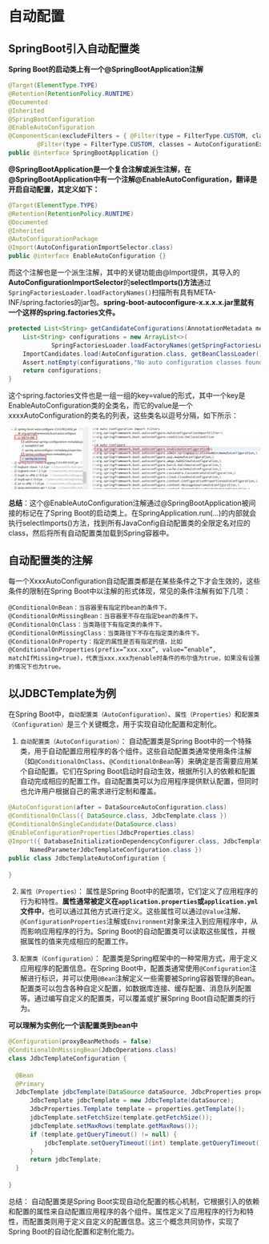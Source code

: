 # 自动配置

## SpringBoot引入自动配置类

**Spring Boot的启动类上有一个@SpringBootApplication注解**

```java
@Target(ElementType.TYPE)
@Retention(RetentionPolicy.RUNTIME)
@Documented
@Inherited
@SpringBootConfiguration
@EnableAutoConfiguration
@ComponentScan(excludeFilters = { @Filter(type = FilterType.CUSTOM, classes = TypeExcludeFilter.class),
		@Filter(type = FilterType.CUSTOM, classes = AutoConfigurationExcludeFilter.class) })
public @interface SpringBootApplication {}
```

**@SpringBootApplication是一个复合注解或派生注解，在@SpringBootApplication中有一个注解@EnableAutoConfiguration，翻译是开启自动配置，其定义如下：**

```java
@Target(ElementType.TYPE)
@Retention(RetentionPolicy.RUNTIME)
@Documented
@Inherited
@AutoConfigurationPackage
@Import(AutoConfigurationImportSelector.class)
public @interface EnableAutoConfiguration {}
```

而这个注解也是一个派生注解，其中的关键功能由@Import提供，其导入的**AutoConfigurationImportSelector**的**selectImports()方法**通过`SpringFactoriesLoader.loadFactoryNames()`扫描所有具有META-INF/spring.factories的jar包。**spring-boot-autoconfigure-x.x.x.x.jar里就有一个这样的spring.factories文件。**

```java
protected List<String> getCandidateConfigurations(AnnotationMetadata metadata, AnnotationAttributes attributes) {
	List<String> configurations = new ArrayList<>(
			SpringFactoriesLoader.loadFactoryNames(getSpringFactoriesLoaderFactoryClass(), getBeanClassLoader()));
	ImportCandidates.load(AutoConfiguration.class, getBeanClassLoader()).forEach(configurations::add);
	Assert.notEmpty(configurations,"No auto configuration classes found in META-INF/spring.factories nor in META-INF/spring/org.springframework.boot.autoconfigure.AutoConfiguration.imports. If you " + "are using a custom packaging, make sure that file is correct.");
	return configurations;
}
```

这个spring.factories文件也是一组一组的key=value的形式，其中一个key是EnableAutoConfiguration类的全类名，而它的value是一个xxxxAutoConfiguration的类名的列表，这些类名以逗号分隔，如下所示：

![image](../../../Image/image-74-1024x251.png)

**总结**：这个@EnableAutoConfiguration注解通过@SpringBootApplication被间接的标记在了Spring Boot的启动类上。在SpringApplication.run(…)的内部就会执行selectImports()方法，找到所有JavaConfig自动配置类的全限定名对应的class，然后将所有自动配置类加载到Spring容器中。

## 自动配置类的注解

每一个XxxxAutoConfiguration自动配置类都是在某些条件之下才会生效的，这些条件的限制在Spring Boot中以注解的形式体现，常见的条件注解有如下几项：

```text
@ConditionalOnBean：当容器里有指定的bean的条件下。
@ConditionalOnMissingBean：当容器里不存在指定bean的条件下。
@ConditionalOnClass：当类路径下有指定类的条件下。
@ConditionalOnMissingClass：当类路径下不存在指定类的条件下。
@ConditionalOnProperty：指定的属性是否有指定的值，比如@ConditionalOnProperties(prefix=”xxx.xxx”, value=”enable”, matchIfMissing=true)，代表当xxx.xxx为enable时条件的布尔值为true，如果没有设置的情况下也为true。
```

## 以JDBCTemplate为例

在Spring Boot中，`自动配置类（AutoConfiguration）`、`属性（Properties）`和`配置类（Configuration）`是三个关键概念，用于实现自动化配置和定制化。

1. `自动配置类（AutoConfiguration）`：
    自动配置类是Spring Boot中的一个特殊类，用于自动配置应用程序的各个组件。这些自动配置类通常使用条件注解（如`@ConditionalOnClass`、`@ConditionalOnBean`等）来确定是否需要应用某个自动配置。它们在Spring Boot启动时自动生效，根据所引入的依赖和配置自动完成相应的配置工作。自动配置类可以为应用程序提供默认配置，但同时也允许用户根据自己的需求进行定制和覆盖。

  ```java
  @AutoConfiguration(after = DataSourceAutoConfiguration.class)
  @ConditionalOnClass({ DataSource.class, JdbcTemplate.class })
  @ConditionalOnSingleCandidate(DataSource.class)
  @EnableConfigurationProperties(JdbcProperties.class)
  @Import({ DatabaseInitializationDependencyConfigurer.class, JdbcTemplateConfiguration.class,
  		NamedParameterJdbcTemplateConfiguration.class })
  public class JdbcTemplateAutoConfiguration {
  
  }
  ```

2. `属性（Properties）`：
    属性是Spring Boot中的配置项，它们定义了应用程序的行为和特性。**属性通常被定义在`application.properties`或`application.yml`文件中**，也可以通过其他方式进行定义。这些属性可以通过`@Value`注解、`@ConfigurationProperties`注解或`Environment`对象来注入到应用程序中，从而影响应用程序的行为。Spring Boot的自动配置类可以读取这些属性，并根据属性的值来完成相应的配置工作。

3. `配置类（Configuration）`：
    配置类是Spring框架中的一种常用方式，用于定义应用程序的配置信息。在Spring Boot中，配置类通常使用`@Configuration`注解进行标识，并可以使用`@Bean`注解定义一些需要被Spring容器管理的Bean。配置类可以包含各种自定义配置，如数据库连接、缓存配置、消息队列配置等。通过编写自定义的配置类，可以覆盖或扩展Spring Boot自动配置类的行为。

  **可以理解为实例化一个该配置类到bean中**

  ```java
  @Configuration(proxyBeanMethods = false)
  @ConditionalOnMissingBean(JdbcOperations.class)
  class JdbcTemplateConfiguration {
  
  	@Bean
  	@Primary
  	JdbcTemplate jdbcTemplate(DataSource dataSource, JdbcProperties properties) {
  		JdbcTemplate jdbcTemplate = new JdbcTemplate(dataSource);
  		JdbcProperties.Template template = properties.getTemplate();
  		jdbcTemplate.setFetchSize(template.getFetchSize());
  		jdbcTemplate.setMaxRows(template.getMaxRows());
  		if (template.getQueryTimeout() != null) {
  			jdbcTemplate.setQueryTimeout((int) template.getQueryTimeout().getSeconds());
  		}
  		return jdbcTemplate;
  	}
  
  }
  ```

总结：
自动配置类是Spring Boot实现自动化配置的核心机制，它根据引入的依赖和配置的属性来自动配置应用程序的各个组件。属性定义了应用程序的行为和特性，而配置类则用于定义自定义的配置信息。这三个概念共同协作，实现了Spring Boot的自动化配置和定制化能力。